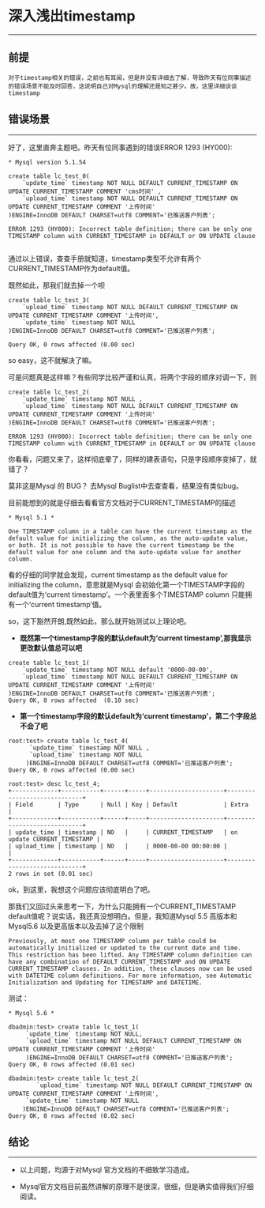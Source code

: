 # 深入浅出timestamp

---

## 前提

```
对于timestamp相关的错误，之前也有耳闻，但是并没有详细去了解，导致昨天有位同事描述的错误场景不能及时回答，这说明自己对Mysql的理解还是知之甚少。故，这里详细谈谈timestamp
```

## 错误场景

---

好了，这里直奔主题吧。昨天有位同事遇到的错误ERROR 1293 (HY000):

```
* Mysql version 5.1.54

create table lc_test_0(
	`update_time` timestamp NOT NULL DEFAULT CURRENT_TIMESTAMP ON UPDATE CURRENT_TIMESTAMP COMMENT 'cms时间' ,
    `upload_time` timestamp NOT NULL DEFAULT CURRENT_TIMESTAMP ON UPDATE CURRENT_TIMESTAMP COMMENT '上传时间'
)ENGINE=InnoDB DEFAULT CHARSET=utf8 COMMENT='已推送客户列表';

ERROR 1293 (HY000): Incorrect table definition; there can be only one TIMESTAMP column with CURRENT_TIMESTAMP in DEFAULT or ON UPDATE clause


```

通过以上错误，查查手册就知道，timestamp类型不允许有两个CURRENT_TIMESTAMP作为default值。

既然如此，那我们就去掉一个呗

```
create table lc_test_3(
    `upload_time` timestamp NOT NULL DEFAULT CURRENT_TIMESTAMP ON UPDATE CURRENT_TIMESTAMP COMMENT '上传时间',
	`update_time` timestamp NOT NULL
)ENGINE=InnoDB DEFAULT CHARSET=utf8 COMMENT='已推送客户列表';

Query OK, 0 rows affected (0.00 sec)

```

so easy，这不就解决了嘛。

可是问题真是这样嘛？有些同学比较严谨和认真，将两个字段的顺序对调一下，则

```
create table lc_test_2(
	`update_time` timestamp NOT NULL ,
    `upload_time` timestamp NOT NULL DEFAULT CURRENT_TIMESTAMP ON UPDATE CURRENT_TIMESTAMP COMMENT '上传时间'
)ENGINE=InnoDB DEFAULT CHARSET=utf8 COMMENT='已推送客户列表';

ERROR 1293 (HY000): Incorrect table definition; there can be only one TIMESTAMP column with CURRENT_TIMESTAMP in DEFAULT or ON UPDATE clause

```

你看看，问题又来了，这样彻底晕了，同样的建表语句，只是字段顺序变掉了，就错了？

莫非这是Mysql 的 BUG？ 去Mysql Buglist中去查查看，结果没有类似bug。

目前能想到的就是仔细去看看官方文档对于CURRENT_TIMESTAMP的描述

```
* Mysql 5.1 *
 
One TIMESTAMP column in a table can have the current timestamp as the default value for initializing the column, as the auto-update value, or both. It is not possible to have the current timestamp be the default value for one column and the auto-update value for another column.
```
看的仔细的同学就会发现，current timestamp as the default value for initializing the column，意思就是Mysql 会初始化第一个TIMESTAMP字段的default值为‘current timestamp’。一个表里面多个TIMESTAMP column 只能拥有一个‘current timestamp’值。

so，这下豁然开朗,既然如此，那么就开始测试以上理论吧。

* **既然第一个timestamp字段的默认default为‘current timestamp’,那我显示更改默认值总可以吧**

```
create table lc_test_1(
	`update_time` timestamp NOT NULL default '0000-00-00',
    `upload_time` timestamp NOT NULL DEFAULT CURRENT_TIMESTAMP ON UPDATE CURRENT_TIMESTAMP COMMENT '上传时间'
)ENGINE=InnoDB DEFAULT CHARSET=utf8 COMMENT='已推送客户列表';
Query OK, 0 rows affected  (0.10 sec)
```

* **第一个timestamp字段的默认default为‘current timestamp’，第二个字段总不会了吧**

```
root:test> create table lc_test_4(
      `update_time` timestamp NOT NULL ,
      `upload_time` timestamp NOT NULL
     )ENGINE=InnoDB DEFAULT CHARSET=utf8 COMMENT='已推送客户列表';
Query OK, 0 rows affected (0.00 sec)

root:test> desc lc_test_4;
+-------------+-----------+------+-----+---------------------+-----------------------------+
| Field       | Type      | Null | Key | Default             | Extra                       |
+-------------+-----------+------+-----+---------------------+-----------------------------+
| update_time | timestamp | NO   |     | CURRENT_TIMESTAMP   | on update CURRENT_TIMESTAMP |
| upload_time | timestamp | NO   |     | 0000-00-00 00:00:00 |                             |
+-------------+-----------+------+-----+---------------------+-----------------------------+
2 rows in set (0.01 sec)
```

ok，到这里，我想这个问题应该彻底明白了吧。

那我们又回过头来思考一下，为什么只能拥有一个CURRENT_TIMESTAMP default值呢？说实话，我还真没想明白。但是，我知道Mysql 5.5 高版本和Mysql5.6 以及更高版本以及去掉了这个限制

```
Previously, at most one TIMESTAMP column per table could be automatically initialized or updated to the current date and time. This restriction has been lifted. Any TIMESTAMP column definition can have any combination of DEFAULT CURRENT_TIMESTAMP and ON UPDATE CURRENT_TIMESTAMP clauses. In addition, these clauses now can be used with DATETIME column definitions. For more information, see Automatic Initialization and Updating for TIMESTAMP and DATETIME.

```

测试：

```
* Mysql 5.6 *

dbadmin:test> create table lc_test_1(
     `update_time` timestamp NOT NULL,
     `upload_time` timestamp NOT NULL DEFAULT CURRENT_TIMESTAMP ON UPDATE CURRENT_TIMESTAMP COMMENT '上传时间'
     )ENGINE=InnoDB DEFAULT CHARSET=utf8 COMMENT='已推送客户列表';
Query OK, 0 rows affected (0.01 sec)

dbadmin:test> create table lc_test_2(
        `upload_time` timestamp NOT NULL DEFAULT CURRENT_TIMESTAMP ON UPDATE CURRENT_TIMESTAMP COMMENT '上传时间',
     `update_time` timestamp NOT NULL
    )ENGINE=InnoDB DEFAULT CHARSET=utf8 COMMENT='已推送客户列表';
Query OK, 0 rows affected (0.02 sec)

```

## 结论

---


*  以上问题，均源于对Mysql 官方文档的不细致学习造成。

*  Mysql官方文档目前虽然讲解的原理不是很深，很细，但是确实值得我们仔细阅读。

